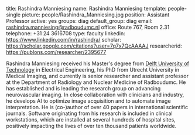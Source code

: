 title: Rashindra Manniesing
name: Rashindra Manniesing
template: people-single
picture: people/Rashindra_Manniesing.jpg
position: Assistant Professor
active: yes
groups: diag
default_group: diag
email: rashindra.manniesing@radboudumc.nl
office: Route 767, Room 2.31
telephone: +31 24 3616708
type: faculty
linkedin: https://www.linkedin.com/in/rashindra/
scholar: https://scholar.google.com/citations?user=7q7x7QcAAAAJ
researcherid: https://publons.com/researcher/2395677


Rashindra Manniesing received his Master's degree from [Delft University of Technology](https://www.tudelft.nl/en/) in Electrical Engineering, his PhD from Utrecht University in Medical Imaging, and currently is senior researcher and assistant professor at the Department of Radiology and Nuclear Medicine of Radboudumc. He has established and is leading the research group on advancing neurovascular imaging. In close collaboration with clinicians and industry, he develops AI to optimize image acquisition and to automate image interpretation. He is (co-)author of over 40 papers in international scientific journals. Software originating from his research is included in clinical workstations, which are installed at several hundreds of hospital sites, positively impacting the lives of over ten thousand patients worldwide.
